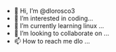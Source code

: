 - 👋 Hi, I’m @dlorosco3
- 👀 I’m interested in coding...
- 🌱 I’m currently learning linux ...
- 💞️ I’m looking to collaborate on ...
- 📫 How to reach me dlo ...

<!---
dlorosco3/dlorosco3 is a ✨ special ✨ repository because its `README.md` (this file) appears on your GitHub profile.
You can click the Preview link to take a look at your changes.
--->
